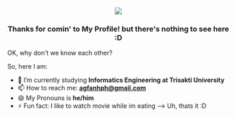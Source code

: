 <h1 align="center">
    <img src ="https://readme-typing-svg.herokuapp.com/?font=Righteous&size=35&center=true&vCenter=true&width=500&height=70&duration=5000&lines=Hello+There!+👋;+I'm+Agfan+Herru+Pratama!;" />
</h1>

<h3 align="center">Thanks for comin' to My Profile! but there's nothing to see here :D</h3>

OK, why don't we know each other?

So, here I am:

- 🏫 I’m currently studying **Informatics Engineering at Trisakti University**
- 📫 How to reach me: **agfanhph@gmail.com**
- 😄 My Pronouns is **he/him**
- ⚡ Fun fact: I like to watch movie while im eating
--> Uh, thats it :D
